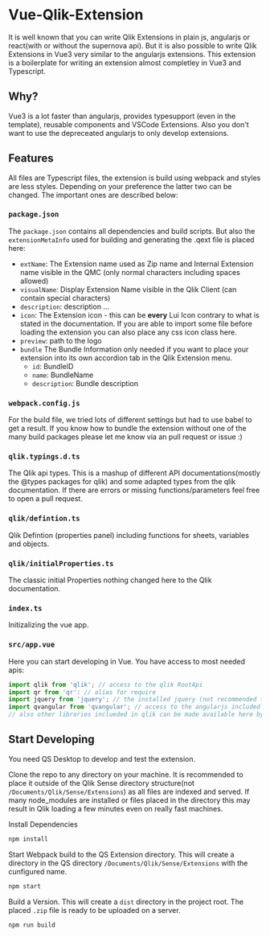 # Vue-Qlik-Extension

It is well known that you can write Qlik Extensions in plain js, angularjs or react(with or without the supernova api). But it is also possible to write Qlik Extensions in Vue3 very similar to the angularjs extensions. This extension is a boilerplate for writing an extension almost completley in Vue3 and Typescript. 


## Why?

Vue3 is a lot faster than angularjs, provides typesupport (even in the template), reusable components and VSCode Extensions. Also you don't want to use the depreceated angularjs to only develop extensions.

## Features

All files are Typescript files, the extension is build using webpack and styles are less styles. Depending on your preference the latter two can be changed. The important ones are described below:

### `package.json`

The ``package.json`` contains all dependencies and build scripts. But also the `extensionMetaInfo` used for building and generating the .qext file is placed here:
* `extName`: The Extension name used as Zip name and Internal Extension name visible in the QMC (only normal characters including spaces allowed)
* `visualName`: Display Extension Name visible in the Qlik Client (can contain special characters)
* `description`: description ...
* `icon`: The Extension icon - this can be **every** Lui Icon contrary to what is stated in the documentation. If you are able to import some file before loading the extension you can also place any css icon class here.
* `preview`: path to the logo
* `bundle` The Bundle Information only needed if you want to place your extension into its own accordion tab in the Qlik Extension menu.
    * `id`: BundleID
    * `name`: BundleName
    * `description`: Bundle description

### `webpack.config.js`

For the build file, we tried lots of different settings but had to use babel to get a result. If you know how to bundle the extension without one of the many build packages please let me know via an pull request or issue :) 

### `qlik.typings.d.ts`

The Qlik api types. This is a mashup of different API documentations(mostly the @types packages for qlik) and some adapted types from the qlik documentation. If there are errors or missing functions/parameters feel free to open a pull request.

### `qlik/defintion.ts`

Qlik Defintion (properties panel) including functions for sheets, variables and objects.

### `qlik/initialProperties.ts`

The classic initial Properties nothing changed here to the Qlik documentation.

### `index.ts`

Initizalizing the vue app. 

### `src/app.vue`

Here you can start developing in Vue. You have access to most needed apis: 

```typescript
import qlik from 'qlik'; // access to the qlik RootApi
import qr from 'qr': // alias for require 
import jquery from 'jquery'; // the installed jquery (not recommended to use if you have vue)
import qvangular from 'qvangular'; // access to the angularjs included in qlik (no usage to be expected if you don't use angularjs )
// also other libraries inclueded in qlik can be made available here by using the webpack config
```


## Start Developing

You need QS Desktop to develop and test the extension.

Clone the repo to any directory on your machine. It is recommended to place it outside of the Qlik Sense directory structure(not `/Documents/Qlik/Sense/Extensions`) as all files are indexed and served. If many node_modules are installed or files placed in the directory this may result in Qlik loading a few minutes even on really fast machines.

Install Dependencies
```bash
npm install
```

Start Webpack build to the QS Extension directory. This will create a directory in the QS directory `/Documents/Qlik/Sense/Extensions` with the cunfigured name.
```bash
npm start
```


Build a Version. This will create a `dist` directory in the project root. The placed `.zip` file is ready to be uploaded on a server.
```bash
npm run build
```
